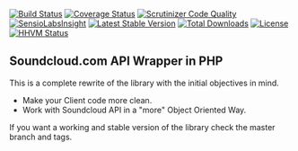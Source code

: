 [![Build Status](https://travis-ci.org/njasm/soundcloud.svg?branch=3.0)](https://travis-ci.org/njasm/soundcloud) [![Coverage Status](https://coveralls.io/repos/njasm/soundcloud/badge.svg?branch=3.0)](https://coveralls.io/r/njasm/soundcloud?branch=3.0) [![Scrutinizer Code Quality](https://scrutinizer-ci.com/g/njasm/soundcloud/badges/quality-score.png?b=3.0)](https://scrutinizer-ci.com/g/njasm/soundcloud/?branch=3.0)
[![SensioLabsInsight](https://insight.sensiolabs.com/projects/afcaecc0-c5e8-45ad-b083-5aa1e9a64b51/mini.png)](https://insight.sensiolabs.com/projects/afcaecc0-c5e8-45ad-b083-5aa1e9a64b51)
[![Latest Stable Version](https://poser.pugx.org/njasm/soundcloud/v/stable.png)](https://packagist.org/packages/njasm/soundcloud) [![Total Downloads](https://poser.pugx.org/njasm/soundcloud/downloads.png)](https://packagist.org/packages/njasm/soundcloud) [![License](https://poser.pugx.org/njasm/soundcloud/license.png)](https://packagist.org/packages/njasm/soundcloud) [![HHVM Status](http://hhvm.h4cc.de/badge/njasm/soundcloud.png)](http://hhvm.h4cc.de/package/njasm/soundcloud) 

## Soundcloud.com API Wrapper in PHP

This is a complete rewrite of the library with the initial objectives in mind.

* Make your Client code more clean.
* Work with Soundcloud API in a "more" Object Oriented Way.


If you want a working and stable version of the library check the master branch and tags.
